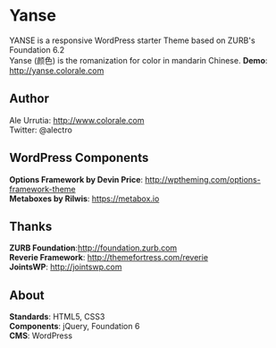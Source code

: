 # Yanse
YANSE is a responsive WordPress starter Theme based on ZURB's Foundation 6.2   
Yanse (颜色) is the romanization for color in mandarin Chinese.
**Demo**: http://yanse.colorale.com

## Author

Ale Urrutia: http://www.colorale.com  
Twitter: @alectro

## WordPress Components

**Options Framework by Devin Price**: http://wptheming.com/options-framework-theme  
**Metaboxes by Rilwis**: https://metabox.io  

## Thanks

**ZURB Foundation**:http://foundation.zurb.com  
**Reverie Framework**: http://themefortress.com/reverie  
**JointsWP**: http://jointswp.com

## About

**Standards**: HTML5, CSS3  
**Components**: jQuery, Foundation 6  
**CMS**: WordPress
